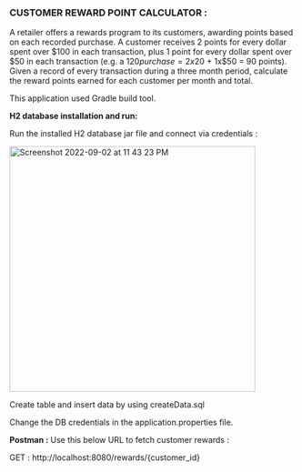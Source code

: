 ### **CUSTOMER REWARD POINT CALCULATOR :**

A retailer offers a rewards program to its
customers, awarding points based on each
recorded purchase.
A customer receives 2 points for every dollar
spent over $100 in each transaction, plus 1
point for every dollar spent over $50 in each
transaction
(e.g. a $120 purchase = 2x$20 + 1x$50 = 90
points).
Given a record of every transaction during a
three month period, calculate the reward
points earned for each customer per month
and total.

This application used Gradle build tool.

**H2 database installation and run:**

Run the installed H2 database jar file and connect via credentials :

<img width="432" alt="Screenshot 2022-09-02 at 11 43 23 PM" src="https://user-images.githubusercontent.com/112639460/188218549-4d15029b-df5d-4000-bef8-430f3037e269.png">



Create table and insert data by using createData.sql

Change the DB credentials in the application.properties file.

**Postman :** 
Use this below URL to fetch customer rewards :

GET  :  http://localhost:8080/rewards/{customer_id}

